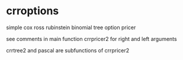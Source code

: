 # crroptions
simple cox ross rubinstein  binomial tree option pricer

see comments in main function crrpricer2 for right and left arguments

crrtree2 and pascal are subfunctions of crrpricer2

